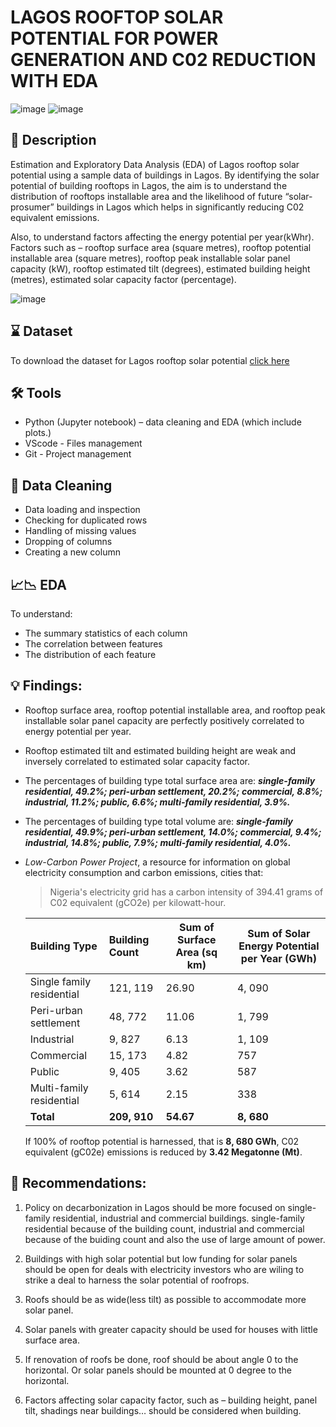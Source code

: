 # LAGOS ROOFTOP SOLAR POTENTIAL FOR POWER GENERATION AND C02 REDUCTION WITH EDA
![image](https://github.com/user-attachments/assets/15f2fedc-1797-489a-aa2f-a6ad8fd7af7a)
![image](https://github.com/user-attachments/assets/3b059da0-8ad6-4d8e-b04a-a194453e1429)




## 📑 Description

 Estimation and Exploratory Data Analysis (EDA) of Lagos rooftop solar potential using a sample data of buildings in Lagos. By identifying the solar potential of building rooftops in Lagos, the aim is to understand the distribution of rooftops installable area and the likelihood of future “solar-prosumer” buildings in Lagos which helps in significantly reducing C02 equivalent emissions.

Also, to understand factors affecting the energy potential per year(kWhr). Factors such as – rooftop surface area (square metres), rooftop potential installable area (square metres), rooftop peak installable solar panel capacity (kW), rooftop estimated tilt (degrees), estimated building height (metres), estimated solar capacity factor (percentage).

![image](https://github.com/emmanuelhenryc/Lagos-Rooftop-Solar-Potential/assets/102620987/1aab214d-e2b7-4e86-982c-cf777ed36246)



## ⌛ Dataset
 To download the dataset for Lagos rooftop solar potential [click here](https://energydata.info/dataset/lagos-rooftop-solar-potential-mapping "Just a click!")



## 🛠️ Tools
- Python (Jupyter notebook) – data cleaning and EDA (which include plots.)
- VScode - Files management
- Git - Project management 


## 🔲 Data Cleaning
-	Data loading and inspection
-   Checking for duplicated rows
-	Handling of missing values 
-	Dropping of columns
-   Creating a new column



## 📈📉 EDA

To understand:
-	The summary statistics of each column
-	The correlation between features 
-	The distribution of each feature



## 💡 Findings: 
-	Rooftop surface area, rooftop potential installable area, and rooftop peak installable solar panel   capacity are perfectly positively correlated to energy potential per year.

-	Rooftop estimated tilt and estimated building height are weak and inversely correlated to estimated solar capacity factor.

-	The percentages of building type total surface area are: 
    ***single-family residential, 49.2%; peri-urban settlement, 20.2%; commercial, 8.8%; industrial, 11.2%; public, 6.6%; multi-family residential, 3.9%.***

-   The percentages of building type total volume are: 
    ***single-family residential, 49.9%; peri-urban settlement, 14.0%; commercial, 9.4%; industrial, 14.8%; public, 7.9%; multi-family residential, 4.0%.***


    

-   _Low-Carbon Power Project_, a resource for information on global electricity consumption and carbon       emissions, cities that:
        
    > Nigeria's electricity grid has a carbon intensity of 394.41 grams of C02 equivalent (gCO2e) per       kilowatt-hour.


    | Building Type | Building Count | Sum of Surface Area (sq km)|Sum of Solar Energy Potential per Year (GWh)| 
    | :-------| :-------| ---------|------- |
    | Single family residential   | 121, 119 | 26.90 | 4, 090 |
    | Peri-urban settlement       | 48, 772 | 11.06 |1, 799|
    | Industrial        | 9, 827 | 6.13 |1, 109|
    | Commercial        | 15, 173 | 4.82 |757|
    | Public        | 9, 405 | 3.62 |587|
    | Multi-family residential   | 5, 614     | 2.15 |338|
    | **Total** | **209, 910** | **54.67**| **8, 680** |

    If 100% of rooftop potential is harnessed, that is **8, 680 GWh**, C02 equivalent (gC02e) emissions is reduced by **3.42 Megatonne (Mt)**.



## 🌟 Recommendations: 
1.	Policy on decarbonization in Lagos should be more focused on single-family residential, industrial and commercial buildings. single-family residential because of the building count, industrial and commercial because of the buiding count and also the use of large amount of power.

2.  Buildings with high solar potential but low funding for solar panels should be open for deals with electricity investors who are wiling to strike a deal to harness the solar potential of roofrops. 

3.	Roofs should be as wide(less tilt) as possible to accommodate more solar panel.

4.	Solar panels with greater capacity should be used for houses with little surface area.

5.	If renovation of roofs be done, roof should be about angle 0 to the horizontal. Or solar panels should be mounted at 0 degree to the horizontal.

6.	Factors affecting solar capacity factor, such as – building height, panel tilt, shadings near buildings… should be considered when building.



    
